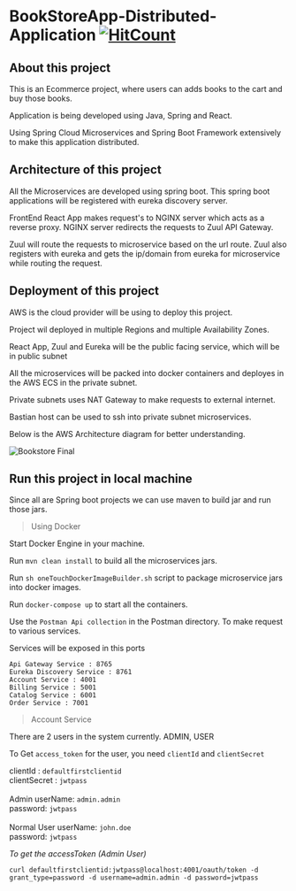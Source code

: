 # BookStoreApp-Distributed-Application [![HitCount](http://hits.dwyl.io/devdcores/BookStoreApp-Distributed-Application.svg)](http://hits.dwyl.io/devdcores/BookStoreApp-Distributed-Application)

## About this project
This is an Ecommerce project, where users can adds books to the cart and buy those books.


Application is being developed using Java, Spring and React.

Using Spring Cloud Microservices and Spring Boot Framework extensively to make this application distributed. 

## Architecture of this project
All the Microservices are developed using spring boot. 
This spring boot applications will be registered with eureka discovery server.

FrontEnd React App makes request's to NGINX server which acts as a reverse proxy.
NGINX server redirects the requests to Zuul API Gateway. 

Zuul will route the requests to microservice
based on the url route. Zuul also registers with eureka and gets the ip/domain from eureka for microservice while routing the request. 

## Deployment of this project
AWS is the cloud provider will be using to deploy this project.

Project wil deployed in multiple Regions and multiple Availability Zones. 

React App, Zuul and Eureka will be the public facing service, which will be in public subnet

All the microservices will be packed into docker containers and deployes in the AWS ECS in the private subnet.

Private subnets uses NAT Gateway to make requests to external internet.

Bastian host can be used to ssh into private subnet microservices.

Below is the AWS Architecture diagram for better understanding.

![Bookstore Final](https://user-images.githubusercontent.com/14878408/65784998-000e4500-e171-11e9-96d7-b7c199e74c4c.jpg)



## Run this project in local machine

Since all are Spring boot projects we can use maven to build jar and run those jars.

>Using Docker

Start Docker Engine in your machine.

Run `mvn clean install` to build all the microservices jars.

Run `sh oneTouchDockerImageBuilder.sh` script to package microservice jars into docker images.

Run `docker-compose up` to start all the containers.

Use the `Postman Api collection` in the Postman directory. To make request to various services.

Services will be exposed in this ports

```
Api Gateway Service : 8765
Eureka Discovery Service : 8761
Account Service : 4001
Billing Service : 5001
Catalog Service : 6001
Order Service : 7001
```

> Account Service

There are 2 users in the system currently. 
ADMIN, USER

To Get `access_token` for the user, you need `clientId` and `clientSecret`

clientId : `defaultfirstclientid` <br />
clientSecret : `jwtpass` <br />
<br />
Admin userName: `admin.admin`  <br />
password: `jwtpass`<br />
<br />
Normal User userName: `john.doe`<br />
password: `jwtpass`
<br />

*To get the accessToken (Admin User)* 

```curl defaultfirstclientid:jwtpass@localhost:4001/oauth/token -d grant_type=password -d username=admin.admin -d password=jwtpass```

<br />
